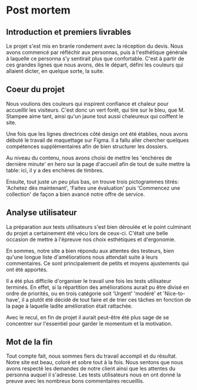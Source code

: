 # Post mortem

## Introduction et premiers livrables

Le projet s'est mis en branle rondement avec la réception du devis. Nous avons commencé par réfléchir aux personnas, puis à l'esthétique générale à laquelle ce personna s'y sentirait plus que confortable. C'est à partir de ces grandes lignes que nous avons, dès le départ, défini les couleurs qui allaient dicter, en quelque sorte, la suite.


## Coeur du projet

Nous voulions des couleurs qui inspirent confiance et chaleur pour accueillir les visiteurs. C'est donc un vert forêt, qui tire sur le bleu, que M. Stampee aime tant, ainsi qu'un jaune tout aussi chaleureux qui coiffent le site.

Une fois que les lignes directrices côté design ont été établies, nous avons débuté le travail de maquettage sur Figma. Il a fallu aller chercher quelques compétences supplémentaires afin de bien structurer les dossiers.

Au niveau du contenu, nous avons choisi de mettre les 'enchères de dernière minute' en hero sur la page d'accueil afin de tout de suite mettre la table: ici, il y a des enchères de timbres.

Ensuite, tout juste un peu plus bas, on trouve trois pictogrammes titrés: 'Achetez dès maintenant', 'Faites une évaluation' puis 'Commencez une collection' de façon a bien avancé notre offre de service.


## Analyse utilisateur

La préparation aux tests utilisateurs s'est bien déroulée et le point culminant du projet a certainement été vécu lors de ceux-ci. C'était une belle occasion de mettre à l'épreuve nos choix esthétiques et d'ergonomie.

En sommes, notre site a bien répondu aux attentes des testeurs, bien qu'une longue liste d'améliorations nous attendait suite à leurs commentaires. Ce sont principalement de petits et moyens ajustements qui ont été apportés.

Il a été plus difficile d'organiser le travail une fois les tests utilisateur terminés. En effet, si la répartition des améliorations aurait pu être divisé en ordre de priorités, ou en trois catégorie soit 'Urgent' 'modéré' et 'Nice-to-have', il a plutôt été décidé de tout faire et de trier ces tâches en fonction de la page à laquelle ladite amélioration était rattachée.

Avec le recul, en fin de projet il aurait peut-être été plus sage de se concentrer sur l'essentiel pour garder le momentum et la motivation.

## Mot de la fin

Tout compte fait, nous sommes fiers du travail accompli et du résultat. Notre site est beau, coloré et sobre tout à la fois. Nous sentons que nous avons respecté les demandes de notre client ainsi que les attentes du personna auquel il s'adresse. Les tests utilisateurs nous en ont donné la preuve avec les nombreux bons commentaires recueillis.